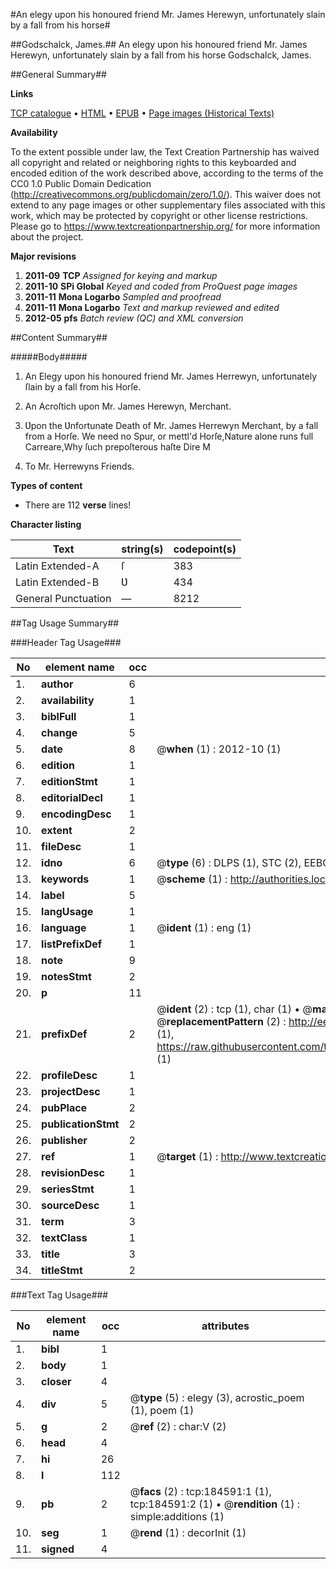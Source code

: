 #An elegy upon his honoured friend Mr. James Herewyn, unfortunately slain by a fall from his horse#

##Godschalck, James.##
An elegy upon his honoured friend Mr. James Herewyn, unfortunately slain by a fall from his horse
Godschalck, James.

##General Summary##

**Links**

[TCP catalogue](http://www.ota.ox.ac.uk/tcp/)  • 
[HTML](http://tei.it.ox.ac.uk/tcp/Texts-HTML/free/B09/B09187.html)  • 
[EPUB](http://tei.it.ox.ac.uk/tcp/Texts-EPUB/free/B09/B09187.epub) • 
[Page images (Historical Texts)](https://historicaltexts.jisc.ac.uk/eebo-64551292e)

**Availability**

To the extent possible under law, the Text Creation Partnership has waived all copyright and related or neighboring rights to this keyboarded and encoded edition of the work described above, according to the terms of the CC0 1.0 Public Domain Dedication (http://creativecommons.org/publicdomain/zero/1.0/). This waiver does not extend to any page images or other supplementary files associated with this work, which may be protected by copyright or other license restrictions. Please go to https://www.textcreationpartnership.org/ for more information about the project.

**Major revisions**

1. __2011-09__ __TCP__ *Assigned for keying and markup*
1. __2011-10__ __SPi Global__ *Keyed and coded from ProQuest page images*
1. __2011-11__ __Mona Logarbo__ *Sampled and proofread*
1. __2011-11__ __Mona Logarbo__ *Text and markup reviewed and edited*
1. __2012-05__ __pfs__ *Batch review (QC) and XML conversion*

##Content Summary##

#####Body#####

1. An Elegy upon his honoured friend Mr. James Herrewyn, unfortunately ſlain by a fall from his Horſe.

1. An Acroſtich upon Mr. James Herewyn, Merchant.

1. Ʋpon the Ʋnfortunate Death of Mr. James Herrewyn Merchant, by a fall from a Horſe.
We need no Spur, or mettl'd Horſe,Nature alone runs full Carreare,Why ſuch prepoſterous haſte Dire M
1. To Mr. Herrewyns Friends.

**Types of content**

  * There are 112 **verse** lines!

**Character listing**


|Text|string(s)|codepoint(s)|
|---|---|---|
|Latin Extended-A|ſ|383|
|Latin Extended-B|Ʋ|434|
|General Punctuation|—|8212|

##Tag Usage Summary##

###Header Tag Usage###

|No|element name|occ|attributes|
|---|---|---|---|
|1.|__author__|6||
|2.|__availability__|1||
|3.|__biblFull__|1||
|4.|__change__|5||
|5.|__date__|8| @__when__ (1) : 2012-10 (1)|
|6.|__edition__|1||
|7.|__editionStmt__|1||
|8.|__editorialDecl__|1||
|9.|__encodingDesc__|1||
|10.|__extent__|2||
|11.|__fileDesc__|1||
|12.|__idno__|6| @__type__ (6) : DLPS (1), STC (2), EEBO-CITATION (1), OCLC (1), VID (1)|
|13.|__keywords__|1| @__scheme__ (1) : http://authorities.loc.gov/ (1)|
|14.|__label__|5||
|15.|__langUsage__|1||
|16.|__language__|1| @__ident__ (1) : eng (1)|
|17.|__listPrefixDef__|1||
|18.|__note__|9||
|19.|__notesStmt__|2||
|20.|__p__|11||
|21.|__prefixDef__|2| @__ident__ (2) : tcp (1), char (1)  •  @__matchPattern__ (2) : ([0-9\-]+):([0-9IVX]+) (1), (.+) (1)  •  @__replacementPattern__ (2) : http://eebo.chadwyck.com/downloadtiff?vid=$1&page=$2 (1), https://raw.githubusercontent.com/textcreationpartnership/Texts/master/tcpchars.xml#$1 (1)|
|22.|__profileDesc__|1||
|23.|__projectDesc__|1||
|24.|__pubPlace__|2||
|25.|__publicationStmt__|2||
|26.|__publisher__|2||
|27.|__ref__|1| @__target__ (1) : http://www.textcreationpartnership.org/docs/. (1)|
|28.|__revisionDesc__|1||
|29.|__seriesStmt__|1||
|30.|__sourceDesc__|1||
|31.|__term__|3||
|32.|__textClass__|1||
|33.|__title__|3||
|34.|__titleStmt__|2||


###Text Tag Usage###

|No|element name|occ|attributes|
|---|---|---|---|
|1.|__bibl__|1||
|2.|__body__|1||
|3.|__closer__|4||
|4.|__div__|5| @__type__ (5) : elegy (3), acrostic_poem (1), poem (1)|
|5.|__g__|2| @__ref__ (2) : char:V (2)|
|6.|__head__|4||
|7.|__hi__|26||
|8.|__l__|112||
|9.|__pb__|2| @__facs__ (2) : tcp:184591:1 (1), tcp:184591:2 (1)  •  @__rendition__ (1) : simple:additions (1)|
|10.|__seg__|1| @__rend__ (1) : decorInit (1)|
|11.|__signed__|4||
